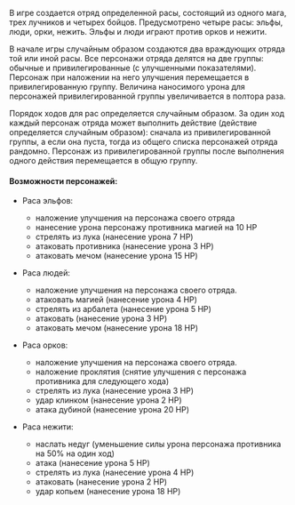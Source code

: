 В игре создается отряд определенной расы, состоящий из одного мага, трех лучников и четырех бойцов.
Предусмотрено четыре расы: эльфы, люди, орки, нежить. Эльфы и люди играют против орков и нежити.

В начале игры случайным образом создаются два враждующих отряда той или иной расы.
Все персонажи отряда делятся на две группы: обычные и привилегированные (с улучшенными показателями). Персонаж при наложении на него улучшения перемещается в привилегированную группу. Величина наносимого урона для персонажей привилегированной группы увеличивается в полтора раза.

Порядок ходов для рас определяется случайным образом. За один ход каждый персонаж отряда может выполнить действие (действие определяется случайным образом): сначала из привилегированной группы, а если она пуста, тогда из общего списка персонажей отряда рандомно. Персонаж из привилегированной группы после выполнения одного действия перемещается в общую группу.

#### Возможности персонажей:
- Раса эльфов:
    - наложение улучшения на персонажа своего отряда
    - нанесение урона персонажу противника магией на 10 HP
    - стрелять из лука (нанесение урона 7 HP)
    - атаковать противника (нанесение урона 3 HP)
    - атаковать мечом (нанесение урона 15 HP)

- Раса людей:
    - наложение улучшения на персонажа своего отряда.
    - атаковать магией (нанесение урона 4 HP)
    - стрелять из арбалета (нанесение урона 5 HP)
    - атаковать (нанесение урона 3 HP)
    - атаковать мечом (нанесение урона 18 HP)

- Раса орков:
    - наложение улучшения на персонажа своего отряда.
    - наложение проклятия (снятие улучшения с персонажа противника для следующего хода)
    - стрелять из лука (нанесение урона 3 HP)
    - удар клинком (нанесение урона 2 HP)
    - атака дубиной (нанесение урона 20 HP)

- Раса нежити:
    - наслать недуг (уменьшение силы урона персонажа противника на 50% на один ход)
    - атака (нанесение урона 5 HP)
    - стрелять из лука (нанесение урона 4 HP)
    - атаковать (нанесение урона 2 HP)
    - удар копьем (нанесение урона 18 HP)